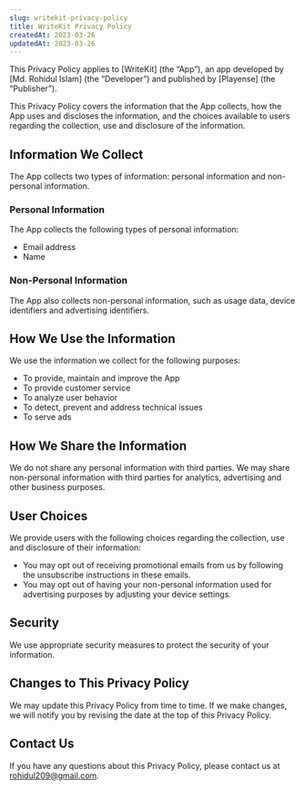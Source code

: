 ```yaml
---
slug: writekit-privacy-policy
title: WriteKit Privacy Policy
createdAt: 2023-03-26
updatedAt: 2023-03-26
---
```


This Privacy Policy applies to [WriteKit] (the “App”), an app developed by [Md. Rohidul Islam] (the “Developer”) and published by [Playense] (the “Publisher”).

This Privacy Policy covers the information that the App collects, how the App uses and discloses the information, and the choices available to users regarding the collection, use and disclosure of the information.

## Information We Collect

The App collects two types of information: personal information and non-personal information.

### Personal Information

The App collects the following types of personal information:

- Email address
- Name

### Non-Personal Information

The App also collects non-personal information, such as usage data, device identifiers and advertising identifiers.

## How We Use the Information

We use the information we collect for the following purposes:

- To provide, maintain and improve the App
- To provide customer service
- To analyze user behavior
- To detect, prevent and address technical issues
- To serve ads

## How We Share the Information

We do not share any personal information with third parties. We may share non-personal information with third parties for analytics, advertising and other business purposes.

## User Choices

We provide users with the following choices regarding the collection, use and disclosure of their information:

- You may opt out of receiving promotional emails from us by following the unsubscribe instructions in these emails.
- You may opt out of having your non-personal information used for advertising purposes by adjusting your device settings.

## Security

We use appropriate security measures to protect the security of your information.

## Changes to This Privacy Policy

We may update this Privacy Policy from time to time. If we make changes, we will notify you by revising the date at the top of this Privacy Policy.

## Contact Us

If you have any questions about this Privacy Policy, please contact us at rohidul209@gmail.com.
